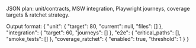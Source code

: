 JSON plan: unit/contracts, MSW integration, Playwright journeys, coverage targets & ratchet strategy.

Output format:
{
  "unit": { "target": 80, "current": null, "files": [] },
  "integration": { "target": 60, "journeys": [] },
  "e2e": { "critical_paths": [], "smoke_tests": [] },
  "coverage_ratchet": { "enabled": true, "threshold": 1 }
}
